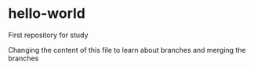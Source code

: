 # hello-world
First repository for study

Changing the content of this file to learn about branches and merging the branches 
